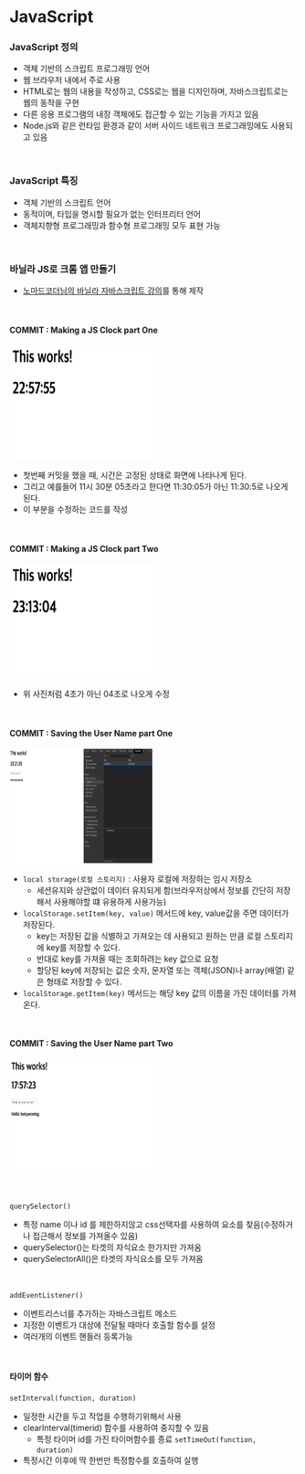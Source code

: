 # JavaScript

### JavaScript 정의
- 객체 기반의 스크립트 프로그래밍 언어
- 웹 브라우저 내에서 주로 사용
- HTML로는 웹의 내용을 작성하고, CSS로는 웹을 디자인하며, 자바스크립트로는 웹의 동작을 구현
- 다른 응용 프로그램의 내장 객체에도 접근할 수 있는 기능을 가지고 있음
- Node.js와 같은 런타임 환경과 같이 서버 사이드 네트워크 프로그래밍에도 사용되고 있음

<br>

### JavaScript 특징
- 객체 기반의 스크립트 언어
- 동적이며, 타입을 명시할 필요가 없는 인터프리터 언어
- 객체지향형 프로그래밍과 함수형 프로그래밍 모두 표현 가능

<br>

### 바닐라 JS로 크롬 앱 만들기
- [노마드코더님의 바닐라 자바스크립트 강의](https://academy.nomadcoders.co/courses/)를 통해 제작

<br>

#### COMMIT : Making a JS Clock part One
<img src="./image/part_one.png" width="250px" height="200px" alt="structure"></img>
- 첫번째 커밋을 했을 때, 시간은 고정된 상태로 화면에 나타나게 된다.
- 그리고 예를들어 11시 30분 05초라고 한다면 11:30:05가 아닌 11:30:5로 나오게 된다.
- 이 부분을 수정하는 코드를 작성

<br>

#### COMMIT : Making a JS Clock part Two
<img src="./image/part_two.png" width="250px" height="200px" alt="structure"></img>
- 위 사진처럼 4초가 아닌 04초로 나오게 수정

<br>

#### COMMIT : Saving the User Name part One
<img src="./image/name_partone.png" width="250px" height="200px" alt="structure"></img>

- `local storage(로컬 스토리지)` : 사용자 로컬에 저장하는 임시 저장소
    - 세션유지와 상관없이 데이터 유지되게 함(브라우저상에서 정보를 간단히 저장해서 사용해야할 떄 유용하게 사용가능)
- `localStorage.setItem(key, value)` 메서드에 key, value값을 주면 데이터가 저장된다.
    - key는 저장된 값을 식별하고 가져오는 데 사용되고 원하는 만큼 로컬 스토리지에 key를 저장할 수 있다. 
    - 반대로 key를 가져올 때는 조회하려는 key 값으로 요청 
    - 할당된 key에 저장되는 값은 숫자, 문자열 또는 객체(JSON)나 array(배열) 같은 형태로 저장할 수 있다.
- `localStorage.getItem(key)` 메서드는 해당 key 값의 이름을 가진 데이터를 가져온다.

<br>

#### COMMIT : Saving the User Name part Two
<img src="./image/name_parttwo.png" width="250px" height="200px" alt="structure"></img>

<br>

`querySelector()`
- 특정 name 이나 id 를 제한하지않고 css선택자를 사용하여 요소를 찾음(수정하거나 접근해서 정보를 가져올수 있음)
- querySelector()는 타겟의 자식요소 한가지만 가져옴
- querySelectorAll()은 타겟의 자식요소를 모두 가져옴


<br>

`addEventListener()`
- 이벤트리스너를 추가하는 자바스크립트 메소드
- 지정한 이벤트가 대상에 전달될 때마다 호출할 함수를 설정
- 여러개의 이벤트 핸들러 등록가능

<br>

#### 타이머 함수

`setInterval(function, duration)`
- 일정한 시간을 두고 작업을 수행하기위해서 사용
-  clearInterval(timerid) 함수를 사용하여 중지할 수 있음
    - 특정 타이머 id를 가진 타이머함수를 종료
`setTimeOut(function, duration)`
- 특정시간 이후에 딱 한번만 특정함수를 호출하여 실행

